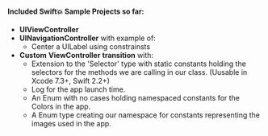 
#### Included  Swift:boom: Sample Projects so far:

* **UIViewController**
* **UINavigationController** with example of: 
	* Center a UILabel using constrainsts
* **Custom** **ViewController** **transition** with:
	*  Extension to the 'Selector' type with static constants holding the selectors for the methods we are calling in our class. (Uusable in Xcode 7.3+, Swift 2.2+)
	* Log for the app launch time.
	* An Enum with no cases holding namespaced constants for the Colors in the app.
	* A  Enum type creating our namespace for constants representing the images used in the app. 
